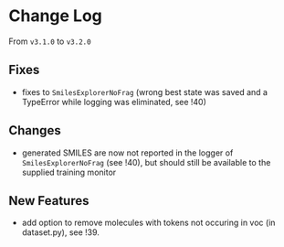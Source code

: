 # Change Log

From `v3.1.0` to `v3.2.0`

## Fixes

- fixes to `SmilesExplorerNoFrag` (wrong best state was saved and a TypeError while logging was eliminated, see !40)

## Changes

- generated SMILES are now not reported in the logger of `SmilesExplorerNoFrag` (see !40), but should still be available to the supplied training monitor

## New Features

- add option to remove molecules with tokens not occuring in voc (in dataset.py), see !39.
